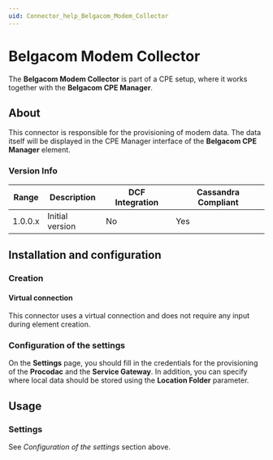 ```yaml
---
uid: Connector_help_Belgacom_Modem_Collector
---
```


# Belgacom Modem Collector

The **Belgacom Modem Collector** is part of a CPE setup, where it works together with the **Belgacom CPE Manager**.

## About

This connector is responsible for the provisioning of modem data. The data itself will be displayed in the CPE Manager interface of the **Belgacom CPE Manager** element.

### Version Info

| Range | Description | DCF Integration | Cassandra Compliant |
|------------------|-----------------|---------------------|-------------------------|
| 1.0.0.x          | Initial version | No                  | Yes                     |

## Installation and configuration

### Creation

#### Virtual connection

This connector uses a virtual connection and does not require any input during element creation.

### Configuration of the settings

On the **Settings** page, you should fill in the credentials for the provisioning of the **Procodac** and the **Service Gateway**. In addition, you can specify where local data should be stored using the **Location Folder** parameter.

## Usage

### Settings

See *Configuration of the settings* section above.
